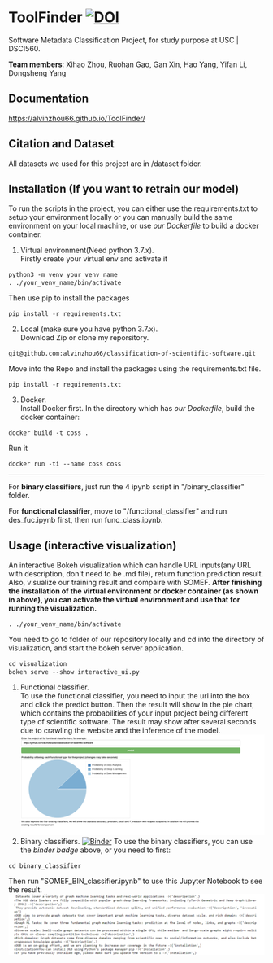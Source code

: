 # ToolFinder [![DOI](https://zenodo.org/badge/309178983.svg)](https://zenodo.org/badge/latestdoi/309178983)
 Software Metadata Classification Project, for study purpose at USC | DSCI560.
 
 <b>Team members</b>: Xihao Zhou, Ruohan Gao, Gan Xin, Hao Yang, Yifan Li, Dongsheng Yang
## Documentation
https://alvinzhou66.github.io/ToolFinder/
## Citation and Dataset
All datasets we used for this project are in /dataset folder.


## Installation (If you want to retrain our model)
To run the scripts in the project, you can either use the requirements.txt to setup your environment locally or you can manually build the same environment on your local machine, or use <i>our Dockerfile</i> to build a docker container.
1. Virtual environment(Need python 3.7.x).  
Firstly create your virtual env and activate it
```
python3 -m venv your_venv_name
. ./your_venv_name/bin/activate
```
Then use pip to install the packages
```
pip install -r requirements.txt
```
2. Local (make sure you have python 3.7.x).  
Download Zip or clone my reporsitory.
```
git@github.com:alvinzhou66/classification-of-scientific-software.git
```
Move into the Repo and install the packages using the requirements.txt file.
```
pip install -r requirements.txt
```
3. Docker.  
Install Docker first.
In the directory which has <i>our Dockerfile</i>, build the docker container:
```
docker build -t coss .
```
Run it
```
docker run -ti --name coss coss
```
--------------------------------------

For <b>binary classifiers</b>, just run the 4 ipynb script in "/binary_classifier" folder.

For <b>functional classifier</b>, move to "/functional_classifier" and run des_fuc.ipynb first, then run func_class.ipynb.
## Usage (interactive visualization)
An interactive Bokeh visualization which can handle URL inputs(any URL with description, don't need to be .md file), return function prediction result. Also, visualize our training result and compaire with SOMEF.
<b>After finishing the installation of the virtual environment or docker container (as shown in above), you can activate the virtual environment and use that for running the visualization.</b>  
```
. ./your_venv_name/bin/activate
```
You need to go to folder of our repository locally and cd into the directory of visualization, and start the bokeh server application.   
```
cd visualization
bokeh serve --show interactive_ui.py
```
1. Functional classifier.  
To use the functional classifier, you need to input the url into the box and click the predict button. Then the result will show in the pie chart, which contains the probabilities of your input project being different type of scientific software. The result may show after several seconds due to crawling the website and the inference of the model.  
![image](/images/pie.png) 
2. Binary classifiers.  [![Binder](https://mybinder.org/badge_logo.svg)](https://mybinder.org/v2/gh/alvinzhou66/ToolFinder/main?filepath=%2Fbinary_classifier%2FSOMEF_BIN_classifier.ipynb)
To use the binary classifiers, you can use the <i>binder badge</i> above, or you need to first:  
```
cd binary_classifier
```
Then run "SOMEF_BIN_classifier.ipynb" to use this Jupyter Notebook to see the result.
![image](/images/line.png)